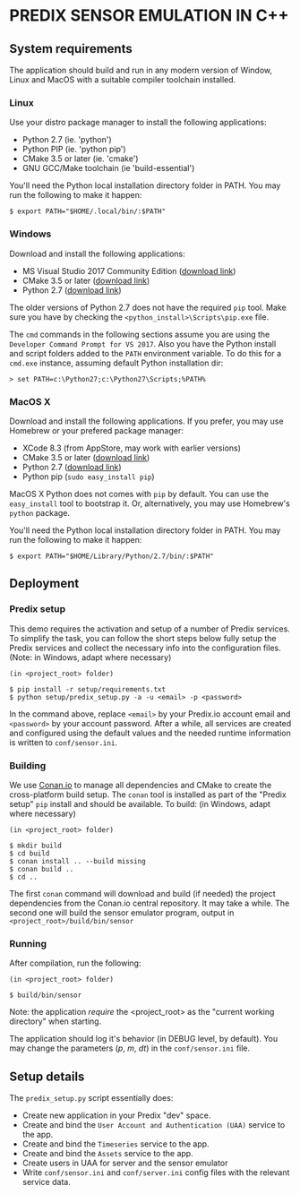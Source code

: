 PREDIX SENSOR EMULATION IN C++
==============================


System requirements
-------------------

The application should build and run in any modern version of Window, Linux and MacOS with a
suitable compiler toolchain installed.

### Linux

Use your distro package manager to install the following applications:

  * Python 2.7 (ie. 'python')
  * Python PIP (ie. 'python pip')
  * CMake 3.5 or later (ie. 'cmake')
  * GNU GCC/Make toolchain (ie 'build-essential')

You'll need the Python local installation directory folder in PATH. You may run the following
to make it happen:

    $ export PATH="$HOME/.local/bin/:$PATH"

### Windows

Download and install the following applications:
  
  * MS Visual Studio 2017 Community Edition ([download link](https://www.visualstudio.com/downloads/))
  * CMake 3.5 or later ([download link](https://cmake.org/download/))
  * Python 2.7 ([download link](https://www.python.org/downloads/windows/))


The older versions of Python 2.7 does not have the required `pip` tool. Make sure you have
by checking the `<python_install>\Scripts\pip.exe` file. 

The `cmd` commands in the following sections assume you are using the 
`Developer Command Prompt for VS 2017`. Also you have the Python install and script folders added 
to the `PATH` environment variable. To do this for a `cmd.exe` instance, assuming default Python 
installation dir:

    > set PATH=c:\Python27;c:\Python27\Scripts;%PATH%

### MacOS X

Download and install the following applications. If you prefer, you may use Homebrew or your 
prefered package manager:

  * XCode 8.3 (from AppStore, may work with earlier versions)
  * CMake 3.5 or later ([download link](https://cmake.org/download/))
  * Python 2.7 ([download link](https://www.python.org/downloads/windows/))
  * Python pip (`sudo easy_install pip`)

MacOS X Python does not comes with `pip` by default. You can use the `easy_install` tool to
bootstrap it. Or, alternatively, you may use Homebrew's `python` package.

You'll need the Python local installation directory folder in PATH. You may run the following
to make it happen:

    $ export PATH="$HOME/Library/Python/2.7/bin/:$PATH"

Deployment
----------

### Predix setup

This demo requires the activation and setup of a number of Predix services. To simplify the task,
you can follow the short steps below fully setup the Predix services and collect the necessary
info into the configuration files. (Note: in Windows, adapt where necessary)
    
    (in <project_root> folder)

    $ pip install -r setup/requirements.txt
    $ python setup/predix_setup.py -a -u <email> -p <password>

In the command above, replace `<email>` by your Predix.io account email and `<password>` by your
account password. After a while, all services are created and configured using the default values 
and the needed runtime information is written to `conf/sensor.ini`.


### Building

We use [Conan.io](http://conan.io) to manage all dependencies and CMake to create the cross-platform
build setup. The `conan` tool is installed as part of the "Predix setup" `pip` install and should 
be available. To build: (in Windows, adapt where necessary)

    (in <project_root> folder)

    $ mkdir build
    $ cd build
    $ conan install .. --build missing
    $ conan build ..
    $ cd ..

The first `conan` command will download and build (if needed) the project dependencies from the 
Conan.io central repository. It may take a while. The second one will build the sensor emulator 
program, output in `<project_root>/build/bin/sensor`


### Running

After compilation, run the following:

    (in <project_root> folder)

    $ build/bin/sensor

Note: the application *require* the <project_root> as the "current working directory" when starting.

The application should log it's behavior (in DEBUG level, by default). You may change the 
parameters (*p*, *m*, *dt*) in the `conf/sensor.ini` file.



Setup details
-------------

The `predix_setup.py` script essentially does:

  * Create new application in your Predix "dev" space.
  * Create and bind the `User Account and Authentication (UAA)` service to the app.
  * Create and bind the `Timeseries` service to the app.
  * Create and bind the `Assets` service to the app.
  * Create users in UAA for server and the sensor emulator
  * Write `conf/sensor.ini` and `conf/server.ini` config files with the relevant service data.